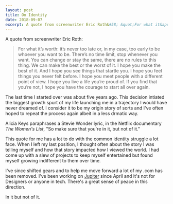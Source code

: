 ```yaml
---
layout: post
title: On Identity
date: 2018-09-07
excerpt: A quote from screenwriter Eric Roth&#58; &quot;For what it&apos;s worth&#58; it&apos;s never too late or, in my case, too early to be&quot;
---
```


A quote from screenwriter Eric Roth:

> For what it’s worth: it’s never too late or, in my case, too early to be whoever you want to be. There’s no time limit, stop whenever you want. You can change or stay the same, there are no rules to this thing. We can make the best or the worst of it. I hope you make the best of it. And I hope you see things that startle you. I hope you feel things you never felt before. I hope you meet people with a different point of view. I hope you live a life you’re proud of. If you find that you’re not, I hope you have the courage to start all over again.

The last time I started over was about five years ago. This decision intiated the biggest growth spurt of my life launching me in a trajectory I would have never dreamed of. I consider it to be my origin story of sorts and I've often hoped to repeat the process again albeit in a less drmatic way.

Alicia Keys paraphrases a Stevie Wonder lyric, in the Netflix documentary *The Women's List*, "So make sure that you're in it, but not of it."

This quote for me has a lot to do with the common identity struggle a lot face. When I left my last position, I thought often about the story I was telling myself and how that story impacted how I viewed the world. I had come up with a slew of projects to keep myself entertained but found myself growing indifferent to them over time.

I've since shifted gears and to help me move forward a lot of my .com has been removed. I've been working on <a href="http://tryjupiter.com">Jupiter</a> since April and it's not for Designers or anyone in tech. There's a great sense of peace in this direction.

In it but not of it.
